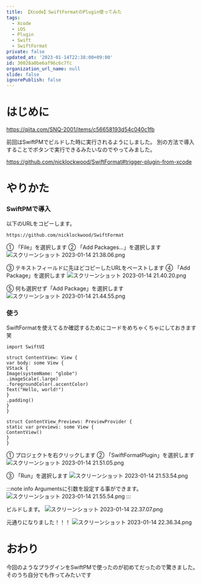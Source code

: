 ```yaml
---
title: 【Xcode】SwiftFormatのPlugin使ってみた
tags:
  - Xcode
  - iOS
  - Plugin
  - Swift
  - SwiftFormat
private: false
updated_at: '2023-01-14T22:38:00+09:00'
id: 30028a0be6af96c6c7fc
organization_url_name: null
slide: false
ignorePublish: false
---
```

# はじめに
https://qiita.com/SNQ-2001/items/c56658193d54c040c1fb

前回はSwiftPMでビルドした時に実行されるようにしました。
別の方法で導入することでボタンで実行できるみたいなのでやってみました。

https://github.com/nicklockwood/SwiftFormat#trigger-plugin-from-xcode

# やりかた
### SwiftPMで導入
以下のURLをコピーします。
```
https://github.com/nicklockwood/SwiftFormat
```
① 「File」を選択します
② 「Add Packages...」を選択します
![スクリーンショット 2023-01-14 21.38.06.png](https://qiita-image-store.s3.ap-northeast-1.amazonaws.com/0/1745371/7c8e5920-da64-79fb-a141-7561df70d520.png)

③ テキストフィールドに先ほどコピーしたURLをペーストします
④ 「Add Package」を選択します
![スクリーンショット 2023-01-14 21.40.20.png](https://qiita-image-store.s3.ap-northeast-1.amazonaws.com/0/1745371/2c32c0c3-6146-29b6-c0d8-f44be5c5d70d.png)

⑤ 何も選択せず「Add Package」を選択します
![スクリーンショット 2023-01-14 21.44.55.png](https://qiita-image-store.s3.ap-northeast-1.amazonaws.com/0/1745371/e1045a4a-a9e9-29b4-5d78-dd04cdecfa01.png)

### 使う
SwiftFormatを使えてるか確認するためにコードをめちゃくちゃにしておきます笑
```swift:ContentView
import SwiftUI

struct ContentView: View {
var body: some View {
VStack {
Image(systemName: "globe")
.imageScale(.large)
.foregroundColor(.accentColor)
Text("Hello, world!")
}
.padding()
}
}

struct ContentView_Previews: PreviewProvider {
static var previews: some View {
ContentView()
}
}
```
① プロジェクトを右クリックします
② 「SwiftFormatPlugin」を選択します
![スクリーンショット 2023-01-14 21.51.05.png](https://qiita-image-store.s3.ap-northeast-1.amazonaws.com/0/1745371/80ad7831-6a8c-3270-c17b-432da387ecb3.png)

③ 「Run」を選択します
![スクリーンショット 2023-01-14 21.53.54.png](https://qiita-image-store.s3.ap-northeast-1.amazonaws.com/0/1745371/f6154fdc-ffff-9ea6-f70b-32b664010781.png)

:::note info
Argumentsに引数を設定する事ができます。
![スクリーンショット 2023-01-14 21.55.54.png](https://qiita-image-store.s3.ap-northeast-1.amazonaws.com/0/1745371/b1a5fe09-cc6b-6f11-7f1f-d2c841b52bd3.png)
:::

ビルドします。
![スクリーンショット 2023-01-14 22.37.07.png](https://qiita-image-store.s3.ap-northeast-1.amazonaws.com/0/1745371/8812df35-7089-5bf3-4baf-c59d7ef20327.png)

元通りになりました！！！
![スクリーンショット 2023-01-14 22.36.34.png](https://qiita-image-store.s3.ap-northeast-1.amazonaws.com/0/1745371/38630f6b-e29a-9baa-e6f7-20f6990e0168.png)


# おわり
今回のようなプラグインをSwiftPMで使ったのが初めてだったので驚きました。
そのうち自分でも作ってみたいです
